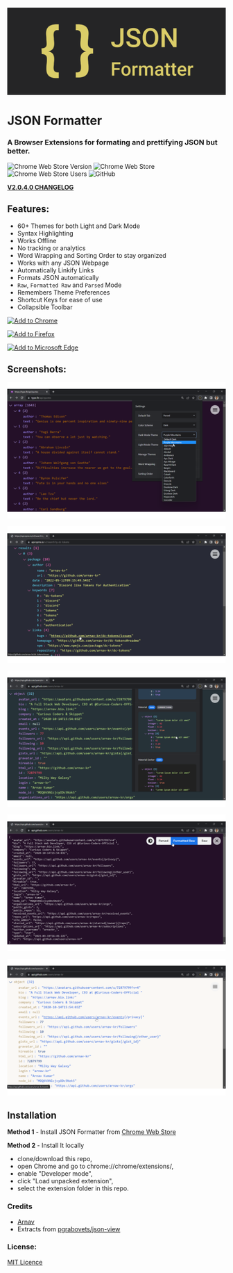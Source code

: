 ![JSON Formatter](https://github.com/arnav-kr/json-formatter/blob/main/images/banners/promo_tile_marquee.png?raw=true)

# JSON Formatter

### A Browser Extensions for formating and prettifying JSON but better.

![Chrome Web Store Version](https://img.shields.io/chrome-web-store/v/gpmodmeblccallcadopbcoeoejepgpnb?style=flat-square&logo=googlechrome&logoColor=%23fff&label=%20&color=%234285F4&labelColor=%233d3d3d)
![Chrome Web Store](https://img.shields.io/chrome-web-store/rating/gpmodmeblccallcadopbcoeoejepgpnb?style=flat-square&logo=googlechrome&label=Webstore%20Rating&logoColor=%23fff&color=%234285F4&labelColor=%233d3d3d&link=https%3A%2F%2Fchrome.google.com%2Fwebstore%2Fdetail%2Fjson-formatter%2Fgpmodmeblccallcadopbcoeoejepgpnb)
![Chrome Web Store Users](https://img.shields.io/chrome-web-store/users/gpmodmeblccallcadopbcoeoejepgpnb?style=flat-square&logo=googlechrome&label=Webstore%20Users&logoColor=%23fff&color=%234285F4&labelColor=%233d3d3d&link=https%3A%2F%2Fchrome.google.com%2Fwebstore%2Fdetail%2Fjson-formatter%2Fgpmodmeblccallcadopbcoeoejepgpnb)
![GitHub](https://img.shields.io/github/license/arnav-kr/json-formatter?style=flat-square&logo=github&logoColor=white&label=GitHub&labelColor=%233d3d3d&color=%234285F4)


**[V2.0.4.0 CHANGELOG](CHANGELOG.md)**

## Features:
* 60+ Themes for both Light and Dark Mode
* Syntax Highlighting
* Works Offline
* No tracking or analytics
* Word Wrapping and Sorting Order to stay organized
* Works with any JSON Webpage
* Automatically Linkify Links
* Formats JSON automatically
* `Raw`, `Formatted Raw` and `Parsed` Mode
* Remembers Theme Preferences
* Shortcut Keys for ease of use
* Collapsible Toolbar

<a href="https://chrome.google.com/webstore/detail/json-formatter/gpmodmeblccallcadopbcoeoejepgpnb"><img src="https://user-images.githubusercontent.com/72879799/229783871-ec49dba0-5c17-411b-892a-6ba0abee3fe7.svg" alt="Add to Chrome" height="64px"/></a>

<a href="https://addons.mozilla.org/firefox/addon/json_formatter/"><img src="https://user-images.githubusercontent.com/72879799/229780855-df16725a-f232-478d-99c2-052344601626.svg" alt="Add to Firefox" height="64px"/></a>

<a href="https://microsoftedge.microsoft.com/addons/detail/json-formatter/hdebmbedhflilekbidmmdiaiilaegkjl"><img src="https://user-images.githubusercontent.com/72879799/229780863-e60a44cd-a768-47d8-9755-c46075c3751b.svg" alt="Add to Microsoft Edge" height="64px"/></a>



## Screenshots:

![Selecting Theme](https://github.com/arnav-kr/json-formatter/blob/main/images/screenshots/selecting-theme.png?raw=true)

![Clickable Links](https://github.com/arnav-kr/json-formatter/blob/main/images/screenshots/clickable-links.png?raw=true)

![Themes Preview](https://github.com/arnav-kr/json-formatter/blob/main/images/screenshots/themes-preview.png?raw=true)

![Different Formatting Options](https://github.com/arnav-kr/json-formatter/blob/main/images/screenshots/different-formatting-modes.png?raw=true)

![Light Theme](https://github.com/arnav-kr/json-formatter/blob/main/images/screenshots/light-theme.png?raw=true)

## Installation

**Method 1** - Install JSON Formatter from [Chrome Web Store](https://chrome.google.com/webstore/detail/json-formatter/gpmodmeblccallcadopbcoeoejepgpnb)

**Method 2** - Install It locally
* clone/download this repo,
* open Chrome and go to chrome://chrome/extensions/,
* enable "Developer mode",
* click "Load unpacked extension",
* select the extension folder in this repo.

### Credits

* [Arnav](https://github.com/arnav-kr)
* Extracts from [pgrabovets/json-view](https://github.com/pgrabovets/json-view)

### License:

[MIT Licence](LICENSE)

